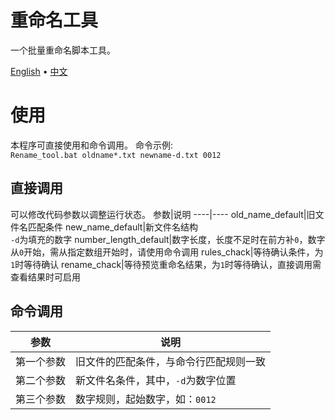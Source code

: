 # 重命名工具
一个批量重命名脚本工具。

[English](README.md) • [中文](README_ZH.md)

# 使用

本程序可直接使用和命令调用。
命令示例:<br>
`Rename_tool.bat oldname*.txt newname-d.txt 0012`

## 直接调用
可以修改代码参数以调整运行状态。
参数|说明
----|----
old_name_default|旧文件名匹配条件
new_name_default|新文件名结构<br>`-d`为填充的数字
number_length_default|数字长度，长度不足时在前方补`0`，数字从`0`开始，需从指定数组开始时，请使用命令调用
rules_chack|等待确认条件，为`1`时等待确认
rename_chack|等待预览重命名结果，为`1`时等待确认，直接调用需查看结果时可启用

## 命令调用
参数|说明
----|----
第一个参数|旧文件的匹配条件，与命令行匹配规则一致
第二个参数|新文件名条件，其中，`-d`为数字位置
第三个参数|数字规则，起始数字，如：`0012`

